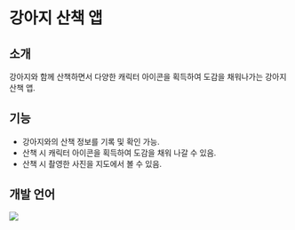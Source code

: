 # 강아지 산책 앱

## 소개
강아지와 함께 산책하면서 다양한 캐릭터 아이콘을 획득하여 도감을 채워나가는 강아지 산책 앱.

## 기능
- 강아지와의 산책 정보를 기록 및 확인 가능.
- 산책 시 캐릭터 아이콘을 획득하여 도감을 채워 나갈 수 있음. 
- 산책 시 촬영한 사진을 지도에서 볼 수 있음.

## 개발 언어 
   <img src="https://img.shields.io/badge/kotlin-7F52FF?
          style=flat	
          &logo=kotlin	
          &logoColor=white"/>	
